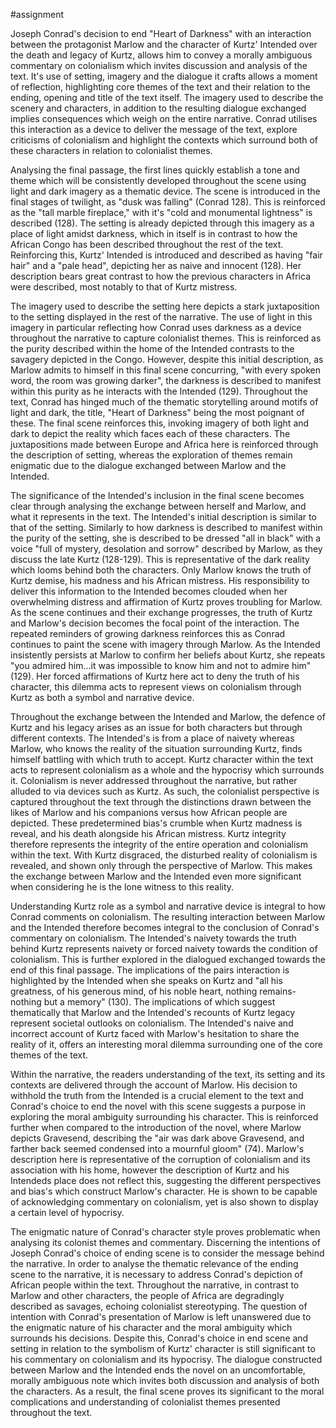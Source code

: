 #assignment 

Joseph Conrad's decision to end "Heart of Darkness" with an interaction between the protagonist Marlow and the character of Kurtz' Intended over the death and legacy of Kurtz, allows him to convey a morally ambiguous commentary on colonialism which invites discussion and analysis of the text. It's use of setting, imagery and the dialogue it crafts allows a moment of reflection, highlighting core themes of the text and their relation to the ending, opening and title of the text itself. The imagery used to describe the scenery and characters, in addition to the resulting dialogue exchanged implies consequences which weigh on the entire narrative. Conrad utilises this interaction as a device to deliver the message of the text, explore criticisms of colonialism and highlight the contexts which surround both of these characters in relation to colonialist themes.

Analysing the final passage, the first lines quickly establish a tone and theme which will be consistently developed throughout the scene using light and dark imagery as a thematic device. The scene is introduced in the final stages of twilight, as "dusk was falling" (Conrad 128). This is reinforced as the "tall marble fireplace," with it's "cold and monumental lightness" is described (128). The setting is already depicted through this imagery as a place of light amidst darkness, which in itself is in contrast to how the African Congo has been described throughout the rest of the text. Reinforcing this, Kurtz' Intended is introduced and described as having "fair hair" and a "pale head", depicting her as naive and innocent (128). Her description bears great contrast to how the previous characters in Africa were described, most notably to that of Kurtz mistress.

The imagery used to describe the setting here depicts a stark juxtaposition to the setting displayed in the rest of the narrative. The use of light in this imagery in particular reflecting how Conrad uses darkness as a device throughout the narrative to capture colonialist themes. This is reinforced as the purity described within the home of the Intended contrasts to the savagery depicted in the Congo. However, despite this initial description, as Marlow admits to himself in this final scene concurring, "with every spoken word, the room was growing darker", the darkness is described to manifest within this purity as he interacts with the Intended (129). Throughout the text, Conrad has hinged much of the thematic storytelling around motifs of light and dark, the title, "Heart of Darkness" being the most poignant of these. The final scene reinforces this, invoking imagery of both light and dark to depict the reality which faces each of these characters. The juxtapositions made between Europe and Africa here is reinforced through the description of setting, whereas the exploration of themes remain enigmatic due to the dialogue exchanged between Marlow and the Intended.

The significance of the Intended's inclusion in the final scene becomes clear through analysing the exchange between herself and Marlow, and what it represents in the text. The Intended's initial description is similar to that of the setting. Similarly to how darkness is described to manifest within the purity of the setting, she is described to be dressed "all in black" with a voice "full of mystery, desolation and sorrow" described by Marlow, as they discuss the late Kurtz (128-129). This is representative of the dark reality which looms behind both the characters. Only Marlow knows the truth of Kurtz demise, his madness and his African mistress. His responsibility to deliver this information to the Intended becomes clouded when her overwhelming distress and affirmation of Kurtz proves troubling for Marlow. As the scene continues and their exchange progresses, the truth of Kurtz and Marlow's decision becomes the focal point of the interaction. The repeated reminders of growing darkness reinforces this as Conrad continues to paint the scene with imagery through Marlow. As the Intended insistently persists at Marlow to confirm her beliefs about Kurtz, she repeats "you admired him...it was impossible to know him and not to admire him" (129). Her forced affirmations of Kurtz here act to deny the truth of his character, this dilemma acts to represent views on colonialism through Kurtz as both a symbol and narrative device.

Throughout the exchange between the Intended and Marlow, the defence of Kurtz and his legacy arises as an issue for both characters but through different contexts. The Intended's is from a place of naivety whereas Marlow, who knows the reality of the situation surrounding Kurtz, finds himself battling with which truth to accept. Kurtz character within the text acts to represent colonialism as a whole and the hypocrisy which surrounds it. Colonialism is never addressed throughout the narrative, but rather alluded to via devices such as Kurtz. As such, the colonialist perspective is captured throughout the text through the distinctions drawn between the likes of Marlow and his companions versus how African people are depicted. These predetermined bias's crumble when Kurtz madness is reveal, and his death alongside his African mistress. Kurtz integrity therefore represents the integrity of the entire operation and colonialism within the text. With Kurtz disgraced, the disturbed reality of colonialism is revealed, and shown only through the perspective of Marlow. This makes the exchange between Marlow and the Intended even more significant when considering he is the lone witness to this reality.

Understanding Kurtz role as a symbol and narrative device is integral to how Conrad comments on colonialism. The resulting interaction between Marlow and the Intended therefore becomes integral to the conclusion of Conrad's commentary on colonialism. The Intended's naivety towards the truth behind Kurtz represents naivety or forced naivety towards the condition of colonialism. This is further explored in the dialogued exchanged towards the end of this final passage. The implications of the pairs interaction is highlighted by the Intended when she speaks on Kurtz and "all his greatness, of his generous mind, of his noble heart, nothing remains- nothing but a memory" (130). The implications of which suggest thematically that Marlow and the Intended's recounts of Kurtz legacy represent societal outlooks on colonialism. The Intended's naive and incorrect account of Kurtz faced with Marlow's hesitation to share the reality of it, offers an interesting moral dilemma surrounding one of the core themes of the text.

Within the narrative, the readers understanding of the text, its setting and its contexts are delivered through the account of Marlow. His decision to withhold the truth from the Intended is a crucial element to the text and Conrad's choice to end the novel with this scene suggests a purpose in exploring the moral ambiguity surrounding his character. This is reinforced further when compared to the introduction of the novel, where Marlow depicts Gravesend, describing the "air was dark above Gravesend, and farther back seemed condensed into a mournful gloom" (74). Marlow's description here is representative of the corruption of colonialism and its association with his home, however the description of Kurtz and his Intendeds place does not reflect this, suggesting the different perspectives and bias's which construct Marlow's character. He is shown to be capable of acknowledging commentary on colonialism, yet is also shown to display a certain level of hypocrisy.  

The enigmatic nature of Conrad's character style proves problematic when analysing its colonist themes and commentary. Discerning the intentions of Joseph Conrad's choice of ending scene is to consider the message behind the narrative. In order to analyse the thematic relevance of the ending scene to the narrative, it is necessary to address Conrad's depiction of African people within the text. Throughout the narrative, in contrast to Marlow and other characters, the people of Africa are degradingly described as savages, echoing colonialist stereotyping. The question of intention with Conrad's presentation of Marlow is left unanswered due to the enigmatic nature of his character and the moral ambiguity which surrounds his decisions. Despite this, Conrad's choice in end scene and setting in relation to the symbolism of Kurtz' character is still significant to his commentary on colonialism and its hypocrisy. The dialogue constructed between Marlow and the Intended ends the novel on an uncomfortable, morally ambiguous note which invites both discussion and analysis of both the characters. As a result, the final scene proves its significant to the moral complications and understanding of colonialist themes presented throughout the  text. 


